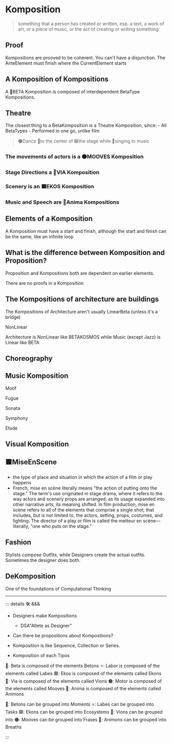 # Komposition

> something that a person has created or written, esp. a text, a work of art, or a piece of music, or the act of creating or writing something

## Proof

Kompositions are prooved to be coherent. You can't have a disjunction. The AnteElement must finish where the CurrentElement starts

## A Komposition of Kompositions

A 🔷<beta>BETA Komposition</beta> is composed of interdependent BetaType Kompositions.

## Theatre

The closest thing to a BetaKomposition is a Theatre Komposition, since:
    - All BetaTypes
    - Performed in one go, unlike film

> 🟠<motor>Dance</motor> 🔻<via>to the center</via> of 🟩<ekos>the stage</ekos> while 💜<anima>singing to music</anima>

### The movements of actors is a 🟠<motor>MOOVES Komposition</motor>

### Stage Directions a 🔻<via>VIA Komposition</via>

### Scenery is an 🟩<ekos>EKOS Komposition</ekos>

### Music and Speech are 💜<anima>Anima Kompositions</anima>

## Elements of a Komposition

A Komposition must have a start and finish, although the start and finish can be the same, like an infinite loop

## What is the difference between Komposition and Proposition?

Proposition and Kompositions both are dependent on earlier elements.

There are no proofs in a Komposition

## The Kompositions of architecture are buildings

The Kompositions of Architecture aren't usually LinearBeta (unless it's a bridge)

NonLinear

Architecture is NonLinear like BETAKOSMOS while Music (except Jazz) is Linear like BETA

## Choreography

## Music Komposition

Motif

Fugue

Sonata

Symphony

Etude

## Visual Komposition

## 🟩<ekos>MiseEnScene</ekos>

- the type of place and situation in which the action of a film or play happens
- French, mise en scène literally means "the action of putting onto the stage." The term's use originated in stage drama, where it refers to the way actors and scenery props are arranged; as its usage expanded into other narrative arts, its meaning shifted. In film production, mise en scène refers to all of the elements that comprise a single shot; that includes, but is not limited to, the actors, setting, props, costumes, and lighting. The director of a play or film is called the metteur en scène—literally, "one who puts on the stage."

## Fashion

Stylists compose Outfits, while Designers create the actual outfits. Sometimes the designer does both.

## DeKomposition

One of the foundations of Computational Thinking

---

<!-- =================================================== -->
<!-- =================================================== -->
<!-- =================================================== -->
<!-- =================================================== -->
<!-- =================================================== -->
::: details 🛠 <dev>&&&</dev>

- Designers make Kompositions
    - DSA\"Atlete as Designer"
- Can there be propositions about Kompositions?
- Komposition is like Sequence, Collection or Series.

- Komposition of each Tipos

🔷: Beta is composed of the elements Betons
⭐: Labor is composed of the elements called Labes
🟩: Ekos is composed of the elements called Ekons
🔻: Via is composed of the elements called Vions
🟠: Motor is composed of the elements called Mooves
💜: Anima is composed of the elements called Animons

🔷: Betons can be grouped into Moments
⭐: Labes can be grouped into Tasks
🟩: Ekons can be grouped into Ecosystems
🔻: Vions can be grouped into
🟠: Mooves can be grouped into Frases
💜: Animons can be grouped into Breaths

:::

